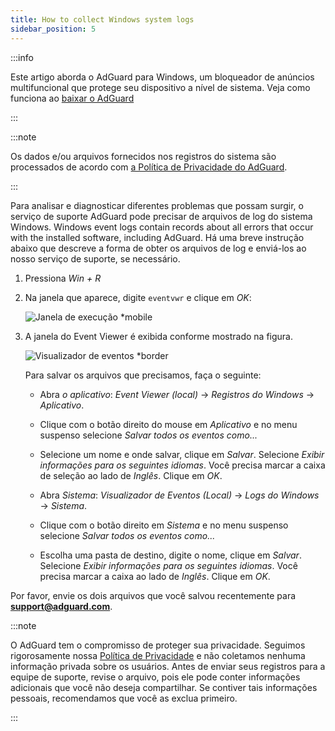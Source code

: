 ```yaml
---
title: How to collect Windows system logs
sidebar_position: 5
---
```


:::info

Este artigo aborda o AdGuard para Windows, um bloqueador de anúncios multifuncional que protege seu dispositivo a nível de sistema. Veja como funciona ao [baixar o AdGuard](https://agrd.io/download-kb-adblock)

:::

:::note

Os dados e/ou arquivos fornecidos nos registros do sistema são processados de acordo com [a Política de Privacidade do AdGuard](https://adguard.com/en/privacy.html).

:::

Para analisar e diagnosticar diferentes problemas que possam surgir, o serviço de suporte AdGuard pode precisar de arquivos de log do sistema Windows. Windows event logs contain records about all errors that occur with the installed software, including AdGuard. Há uma breve instrução abaixo que descreve a forma de obter os arquivos de log e enviá-los ao nosso serviço de suporte, se necessário.

1. Pressiona *Win + R*

1. Na janela que aparece, digite `eventvwr` e clique em *OK*:

    ![Janela de execução *mobile](https://cdn.adtidy.org/public/Adguard/kb/newscreenshots/En/eng_event_logs_1.png)

1. A janela do Event Viewer é exibida conforme mostrado na figura.

    ![Visualizador de eventos *border](https://cdn.adtidy.org/public/Adguard/kb/newscreenshots/En/eng_event_logs_2.png)

    Para salvar os arquivos que precisamos, faça o seguinte:

    - Abra *o aplicativo*: *Event Viewer (local)* → *Registros do Windows* → *Aplicativo*.

    - Clique com o botão direito do mouse em *Aplicativo* e no menu suspenso selecione *Salvar todos os eventos como...*

    - Selecione um nome e onde salvar, clique em *Salvar*. Selecione *Exibir informações para os seguintes idiomas*. Você precisa marcar a caixa de seleção ao lado de *Inglês*. Clique em *OK*.

    - Abra *Sistema*: *Visualizador de Eventos (Local)* → *Logs do Windows* → *Sistema*.

    - Clique com o botão direito em *Sistema* e no menu suspenso selecione *Salvar todos os eventos como...*

    - Escolha uma pasta de destino, digite o nome, clique em *Salvar*. Selecione *Exibir informações para os seguintes idiomas*. Você precisa marcar a caixa ao lado de *Inglês*. Clique em *OK*.

Por favor, envie os dois arquivos que você salvou recentemente para **support@adguard.com**.

:::note

O AdGuard tem o compromisso de proteger sua privacidade. Seguimos rigorosamente nossa [Política de Privacidade](https://adguard.com/privacy/windows.html) e não coletamos nenhuma informação privada sobre os usuários. Antes de enviar seus registros para a equipe de suporte, revise o arquivo, pois ele pode conter informações adicionais que você não deseja compartilhar. Se contiver tais informações pessoais, recomendamos que você as exclua primeiro.

:::
